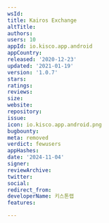 ```yaml
---
wsId: 
title: Kairos Exchange
altTitle: 
authors: 
users: 10
appId: io.kisco.app.android
appCountry: 
released: '2020-12-23'
updated: '2021-01-19'
version: '1.0.7'
stars: 
ratings: 
reviews: 
size: 
website: 
repository: 
issue: 
icon: io.kisco.app.android.png
bugbounty: 
meta: removed
verdict: fewusers
appHashes: 
date: '2024-11-04'
signer: 
reviewArchive: 
twitter: 
social: 
redirect_from: 
developerName: 키스톤랩
features: 

---
```


